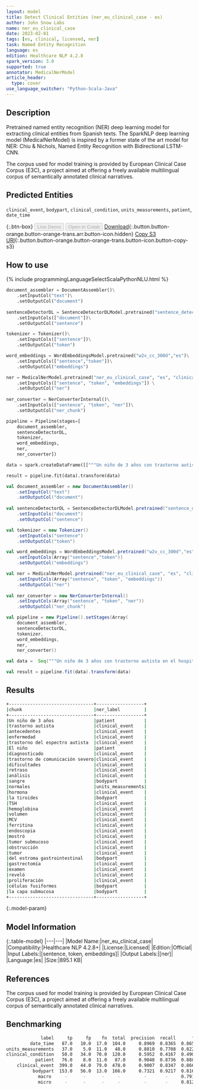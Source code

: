 ```yaml
---
layout: model
title: Detect Clinical Entities (ner_eu_clinical_case - es)
author: John Snow Labs
name: ner_eu_clinical_case
date: 2023-02-01
tags: [es, clinical, licensed, ner]
task: Named Entity Recognition
language: es
edition: Healthcare NLP 4.2.8
spark_version: 3.0
supported: true
annotator: MedicalNerModel
article_header:
  type: cover
use_language_switcher: "Python-Scala-Java"
---
```


## Description

Pretrained named entity recognition (NER) deep learning model for extracting clinical entities from Spanish texts. The SparkNLP deep learning model (MedicalNerModel) is inspired by a former state of the art model for NER: Chiu & Nichols, Named Entity Recognition with Bidirectional LSTM-CNN.

The corpus used for model training is provided by European Clinical Case Corpus (E3C), a project aimed at offering a freely available multilingual corpus of semantically annotated clinical narratives.

## Predicted Entities

`clinical_event`, `bodypart`, `clinical_condition`, `units_measurements`, `patient`, `date_time`

{:.btn-box}
<button class="button button-orange" disabled>Live Demo</button>
<button class="button button-orange" disabled>Open in Colab</button>
[Download](https://s3.amazonaws.com/auxdata.johnsnowlabs.com/clinical/models/ner_eu_clinical_case_es_4.2.8_3.0_1675285093855.zip){:.button.button-orange.button-orange-trans.arr.button-icon.hidden}
[Copy S3 URI](s3://auxdata.johnsnowlabs.com/clinical/models/ner_eu_clinical_case_es_4.2.8_3.0_1675285093855.zip){:.button.button-orange.button-orange-trans.button-icon.button-copy-s3}

## How to use



<div class="tabs-box" markdown="1">
{% include programmingLanguageSelectScalaPythonNLU.html %}

```python
document_assembler = DocumentAssembler()\
	.setInputCol("text")\
	.setOutputCol("document")
 
sentenceDetectorDL = SentenceDetectorDLModel.pretrained("sentence_detector_dl", "xx")\
	.setInputCols(["document"])\
	.setOutputCol("sentence")

tokenizer = Tokenizer()\
	.setInputCols(["sentence"])\
	.setOutputCol("token")

word_embeddings = WordEmbeddingsModel.pretrained("w2v_cc_300d","es")\
	.setInputCols(["sentence","token"])\
	.setOutputCol("embeddings")

ner = MedicalNerModel.pretrained("ner_eu_clinical_case", "es", "clinical/models") \
	.setInputCols(["sentence", "token", "embeddings"]) \
	.setOutputCol("ner")
 
ner_converter = NerConverterInternal()\
	.setInputCols(["sentence", "token", "ner"])\
	.setOutputCol("ner_chunk")

pipeline = Pipeline(stages=[
	document_assembler,
	sentenceDetectorDL,
	tokenizer,
	word_embeddings,
	ner,
	ner_converter])

data = spark.createDataFrame([["""Un niño de 3 años con trastorno autista en el hospital de la sala pediátrica A del hospital universitario. No tiene antecedentes familiares de enfermedad o trastorno del espectro autista. El niño fue diagnosticado con un trastorno de comunicación severo, con dificultades de interacción social y retraso en el procesamiento sensorial. Los análisis de sangre fueron normales (hormona estimulante de la tiroides (TSH), hemoglobina, volumen corpuscular medio (MCV) y ferritina). La endoscopia alta también mostró un tumor submucoso que causaba una obstrucción subtotal de la salida gástrica. Ante la sospecha de tumor del estroma gastrointestinal, se realizó gastrectomía distal. El examen histopatológico reveló proliferación de células fusiformes en la capa submucosa."""]]).toDF("text")

result = pipeline.fit(data).transform(data)
```
```scala
val document_assembler = new DocumentAssembler()
	.setInputCol("text")
	.setOutputCol("document")
 
val sentenceDetectorDL = SentenceDetectorDLModel.pretrained("sentence_detector_dl", "xx")
	.setInputCols("document")
	.setOutputCol("sentence")

val tokenizer = new Tokenizer()
	.setInputCols("sentence")
	.setOutputCol("token")

val word_embeddings = WordEmbeddingsModel.pretrained("w2v_cc_300d","es")
	.setInputCols(Array("sentence","token"))
	.setOutputCol("embeddings")

val ner = MedicalNerModel.pretrained("ner_eu_clinical_case", "es", "clinical/models")
	.setInputCols(Array("sentence", "token", "embeddings"))
	.setOutputCol("ner")
 
val ner_converter = new NerConverterInternal()
	.setInputCols(Array("sentence", "token", "ner"))
	.setOutputCol("ner_chunk")

val pipeline = new Pipeline().setStages(Array(
	document_assembler,
	sentenceDetectorDL,
	tokenizer,
	word_embeddings,
	ner,
	ner_converter))

val data =  Seq("""Un niño de 3 años con trastorno autista en el hospital de la sala pediátrica A del hospital universitario. No tiene antecedentes familiares de enfermedad o trastorno del espectro autista. El niño fue diagnosticado con un trastorno de comunicación severo, con dificultades de interacción social y retraso en el procesamiento sensorial. Los análisis de sangre fueron normales (hormona estimulante de la tiroides (TSH), hemoglobina, volumen corpuscular medio (MCV) y ferritina). La endoscopia alta también mostró un tumor submucoso que causaba una obstrucción subtotal de la salida gástrica. Ante la sospecha de tumor del estroma gastrointestinal, se realizó gastrectomía distal. El examen histopatológico reveló proliferación de células fusiformes en la capa submucosa.""").toDS.toDF("text")

val result = pipeline.fit(data).transform(data)
```
</div>

## Results

```bash
+--------------------------------+------------------+
|chunk                           |ner_label         |
+--------------------------------+------------------+
|Un niño de 3 años               |patient           |
|trastorno autista               |clinical_event    |
|antecedentes                    |clinical_event    |
|enfermedad                      |clinical_event    |
|trastorno del espectro autista  |clinical_event    |
|El niño                         |patient           |
|diagnosticado                   |clinical_event    |
|trastorno de comunicación severo|clinical_event    |
|dificultades                    |clinical_event    |
|retraso                         |clinical_event    |
|análisis                        |clinical_event    |
|sangre                          |bodypart          |
|normales                        |units_measurements|
|hormona                         |clinical_event    |
|la tiroides                     |bodypart          |
|TSH                             |clinical_event    |
|hemoglobina                     |clinical_event    |
|volumen                         |clinical_event    |
|MCV                             |clinical_event    |
|ferritina                       |clinical_event    |
|endoscopia                      |clinical_event    |
|mostró                          |clinical_event    |
|tumor submucoso                 |clinical_event    |
|obstrucción                     |clinical_event    |
|tumor                           |clinical_event    |
|del estroma gastrointestinal    |bodypart          |
|gastrectomía                    |clinical_event    |
|examen                          |clinical_event    |
|reveló                          |clinical_event    |
|proliferación                   |clinical_event    |
|células fusiformes              |bodypart          |
|la capa submucosa               |bodypart          |
+--------------------------------+------------------+
```

{:.model-param}
## Model Information

{:.table-model}
|---|---|
|Model Name:|ner_eu_clinical_case|
|Compatibility:|Healthcare NLP 4.2.8+|
|License:|Licensed|
|Edition:|Official|
|Input Labels:|[sentence, token, embeddings]|
|Output Labels:|[ner]|
|Language:|es|
|Size:|895.1 KB|

## References

The corpus used for model training is provided by European Clinical Case Corpus (E3C), a project aimed at offering a freely available multilingual corpus of semantically annotated clinical narratives.

## Benchmarking

```bash
             label     tp     fp    fn  total  precision  recall      f1
         date_time   87.0   10.0  17.0  104.0     0.8969  0.8365  0.8657
units_measurements   37.0    5.0  11.0   48.0     0.8810  0.7708  0.8222
clinical_condition   50.0   34.0  70.0  120.0     0.5952  0.4167  0.4902
           patient   76.0    8.0  11.0   87.0     0.9048  0.8736  0.8889
    clinical_event  399.0   44.0  79.0  478.0     0.9007  0.8347  0.8664
          bodypart  153.0   56.0  13.0  166.0     0.7321  0.9217  0.8160
            macro     -      -      -     -         -       -     0.7916
            micro     -      -      -     -         -       -     0.8128
```
